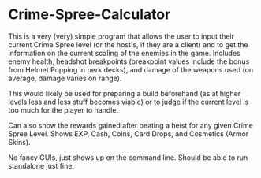 # Crime-Spree-Calculator
This is a very (very) simple program that allows the user to input their current Crime Spree level (or the host's, if they are a client) and to get the information on the current scaling of the enemies in the game. Includes enemy health, headshot breakpoints (breakpoint values include the bonus from Helmet Popping in perk decks), and damage of the weapons used (on average, damage varies on range).

This would likely be used for preparing a build beforehand (as at higher levels less and less stuff becomes viable) or to judge if the current level is too much for the player to handle. 

Can also show the rewards gained after beating a heist for any given Crime Spree Level. Shows EXP, Cash, Coins, Card Drops, and Cosmetics (Armor Skins).

No fancy GUIs, just shows up on the command line. Should be able to run standalone just fine.
